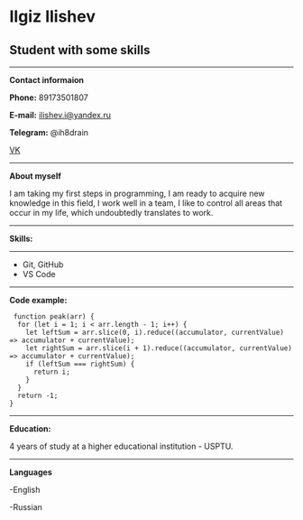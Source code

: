 # Ilgiz Ilishev
## Student with some skills 
---
 **Сontact informaion**

**Phone:** 89173501807

**E-mail:** ilishev.i@yandex.ru

**Telegram:** @ih8drain

[VK](https://vk.com/ih8drain)

---
**About myself**

I am taking my first steps in programming, I am ready to acquire new knowledge in this field, I work well in a team, I like to control all areas that occur in my life, which undoubtedly translates to work.

---

**Skills:**

---

- Git, GitHub
- VS Code

---

**Code example:**
```
 function peak(arr) {
  for (let i = 1; i < arr.length - 1; i++) {
    let leftSum = arr.slice(0, i).reduce((accumulator, currentValue) => accumulator + currentValue);
    let rightSum = arr.slice(i + 1).reduce((accumulator, currentValue) => accumulator + currentValue);
    if (leftSum === rightSum) {
      return i;
    }
  }
  return -1;
}
 ```

---
 **Education:**

 4 years of study at a higher educational institution - USPTU.

---

**Languages**

-English

-Russian